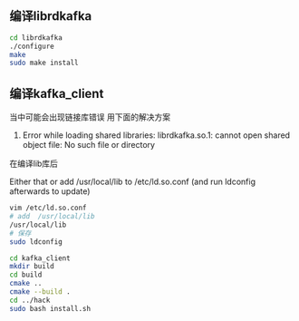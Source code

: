 ## 编译librdkafka

```sh
cd librdkafka
./configure
make
sudo make install
```


## 编译kafka_client

当中可能会出现链接库错误 用下面的解决方案

1. Error while loading shared libraries: librdkafka.so.1: cannot open shared object file: No such file or directory

在编译lib库后

Either that or add /usr/local/lib to /etc/ld.so.conf (and run ldconfig afterwards to update)

```sh
vim /etc/ld.so.conf 
# add  /usr/local/lib
/usr/local/lib
# 保存
sudo ldconfig
```

```sh
cd kafka_client
mkdir build
cd build
cmake ..
cmake --build .
cd ../hack
sudo bash install.sh
```